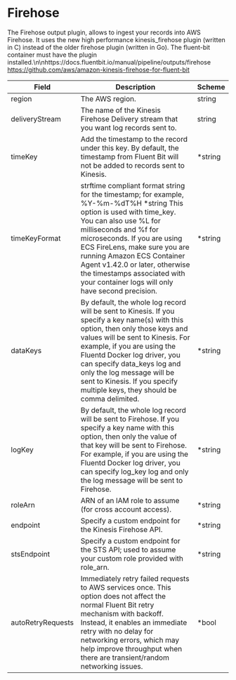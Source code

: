 # Firehose

The Firehose output plugin, allows to ingest your records into AWS Firehose. It uses the new high performance kinesis_firehose plugin (written in C) instead of the older firehose plugin (written in Go). The fluent-bit container must have the plugin installed.\n\nhttps://docs.fluentbit.io/manual/pipeline/outputs/firehose https://github.com/aws/amazon-kinesis-firehose-for-fluent-bit


| Field | Description | Scheme |
| ----- | ----------- | ------ |
| region | The AWS region. | string |
| deliveryStream | The name of the Kinesis Firehose Delivery stream that you want log records sent to. | string |
| timeKey | Add the timestamp to the record under this key. By default, the timestamp from Fluent Bit will not be added to records sent to Kinesis. | *string |
| timeKeyFormat | strftime compliant format string for the timestamp; for example, %Y-%m-%dT%H *string This option is used with time_key. You can also use %L for milliseconds and %f for microseconds. If you are using ECS FireLens, make sure you are running Amazon ECS Container Agent v1.42.0 or later, otherwise the timestamps associated with your container logs will only have second precision. | *string |
| dataKeys | By default, the whole log record will be sent to Kinesis. If you specify a key name(s) with this option, then only those keys and values will be sent to Kinesis. For example, if you are using the Fluentd Docker log driver, you can specify data_keys log and only the log message will be sent to Kinesis. If you specify multiple keys, they should be comma delimited. | *string |
| logKey | By default, the whole log record will be sent to Firehose. If you specify a key name with this option, then only the value of that key will be sent to Firehose. For example, if you are using the Fluentd Docker log driver, you can specify log_key log and only the log message will be sent to Firehose. | *string |
| roleArn | ARN of an IAM role to assume (for cross account access). | *string |
| endpoint | Specify a custom endpoint for the Kinesis Firehose API. | *string |
| stsEndpoint | Specify a custom endpoint for the STS API; used to assume your custom role provided with role_arn. | *string |
| autoRetryRequests | Immediately retry failed requests to AWS services once. This option does not affect the normal Fluent Bit retry mechanism with backoff. Instead, it enables an immediate retry with no delay for networking errors, which may help improve throughput when there are transient/random networking issues. | *bool |
